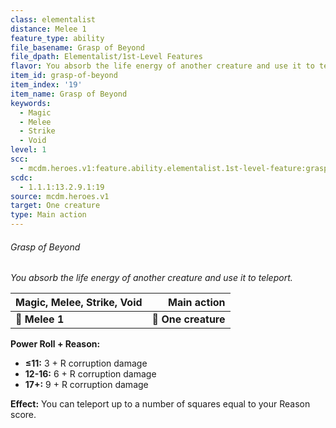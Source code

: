 ```yaml
---
class: elementalist
distance: Melee 1
feature_type: ability
file_basename: Grasp of Beyond
file_dpath: Elementalist/1st-Level Features
flavor: You absorb the life energy of another creature and use it to teleport.
item_id: grasp-of-beyond
item_index: '19'
item_name: Grasp of Beyond
keywords:
  - Magic
  - Melee
  - Strike
  - Void
level: 1
scc:
  - mcdm.heroes.v1:feature.ability.elementalist.1st-level-feature:grasp-of-beyond
scdc:
  - 1.1.1:13.2.9.1:19
source: mcdm.heroes.v1
target: One creature
type: Main action
---
```


###### Grasp of Beyond

*You absorb the life energy of another creature and use it to teleport.*

| **Magic, Melee, Strike, Void** |     **Main action** |
| ------------------------------ | ------------------: |
| **📏 Melee 1**                 | **🎯 One creature** |

**Power Roll + Reason:**

- **≤11:** 3 + R corruption damage
- **12-16:** 6 + R corruption damage
- **17+:** 9 + R corruption damage

**Effect:** You can teleport up to a number of squares equal to your Reason score.
